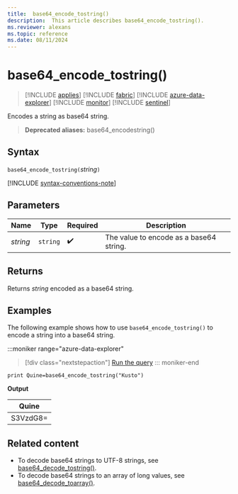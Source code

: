 ```yaml
---
title:  base64_encode_tostring()
description:  This article describes base64_encode_tostring().
ms.reviewer: alexans
ms.topic: reference
ms.date: 08/11/2024
---
```

# base64_encode_tostring()

> [!INCLUDE [applies](../includes/applies-to-version/applies.md)] [!INCLUDE [fabric](../includes/applies-to-version/fabric.md)] [!INCLUDE [azure-data-explorer](../includes/applies-to-version/azure-data-explorer.md)] [!INCLUDE [monitor](../includes/applies-to-version/monitor.md)] [!INCLUDE [sentinel](../includes/applies-to-version/sentinel.md)]

Encodes a string as base64 string.

> **Deprecated aliases:** base64_encodestring()

## Syntax

`base64_encode_tostring(`*string*`)`

[!INCLUDE [syntax-conventions-note](../includes/syntax-conventions-note.md)]

## Parameters

| Name | Type | Required | Description |
|--|--|--|--|
| *string* | `string` |  :heavy_check_mark: |  The value to encode as a base64 string. |

## Returns

Returns *string* encoded as a base64 string.

## Examples

The following example shows how to use `base64_encode_tostring()` to encode a string into a base64 string.

:::moniker range="azure-data-explorer"
> [!div class="nextstepaction"]
> <a href="https://dataexplorer.azure.com/clusters/help/databases/Samples?query=H4sIAAAAAAAAAysoyswrUQgszcxLtU1KLE41M4lPzUvOT0mNL8kvLgFKpmsoeZcWl+QraQIAKEgGNSsAAAA=" target="_blank">Run the query</a>
::: moniker-end

```kusto
print Quine=base64_encode_tostring("Kusto")
```

**Output**

|Quine   |
|--------|
|S3VzdG8=|

## Related content

* To decode base64 strings to UTF-8 strings, see [base64_decode_tostring()](base64-decode-tostring-function.md).
* To decode base64 strings to an array of long values, see [base64_decode_toarray()](base64-decode-toarray-function.md).
